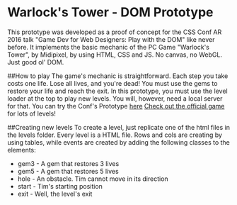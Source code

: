 # Warlock's Tower - DOM Prototype
This prototype was developed as a proof of concept for the CSS Conf AR 2016 talk "Game Dev for Web Designers: Play with the DOM" like never before.
It implements the basic mechanic of the PC Game "Warlock's Tower", by Midipixel, by using HTML, CSS and JS. No canvas, no WebGL. Just good ol' DOM.

##How to play
The game's mechanic is straightforward. Each step you take costs one life. Lose all lives, and you're dead! You must use the gems to restore your life and reach the exit.
In this prototype, you must use the level loader at the top to play new levels. You will, however, need a local server for that. You can try the Conf's Prototype [here](http://midipixel.com/wtdom/)
[Check out the official game](http://midipixel.com/warlockstower) for lots of levels!

##Creating new levels
To create a level, just replicate one of the html files in the levels folder. Every level is a HTML file. Rows and cols are creating by using tables, while events are created by adding the following classes to the <td> elements:
* gem3 - A gem that restores 3 lives
* gem5 - A gem that restores 5 lives
* hole - An obstacle. Tim cannot move in its direction
* start - Tim's starting position
* exit - Well, the level's exit


